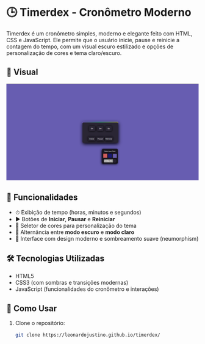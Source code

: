 # 🕒 Timerdex - Cronômetro Moderno

Timerdex é um cronômetro simples, moderno e elegante feito com HTML, CSS e JavaScript. Ele permite que o usuário inicie, pause e reinicie a contagem do tempo, com um visual escuro estilizado e opções de personalização de cores e tema claro/escuro.

## 📸 Visual

![Interface do Timerdex](./interface.PNG)

## 🔧 Funcionalidades

- ⏱ Exibição de tempo (horas, minutos e segundos)
- ▶️ Botões de **Iniciar**, **Pausar** e **Reiniciar**
- 🎨 Seletor de cores para personalização do tema
- 🌙 Alternância entre **modo escuro** e **modo claro**
- 💅 Interface com design moderno e sombreamento suave (neumorphism)

## 🛠 Tecnologias Utilizadas

- HTML5
- CSS3 (com sombras e transições modernas)
- JavaScript (funcionalidades do cronômetro e interações)

## 🚀 Como Usar

1. Clone o repositório:

   ```bash
   git clone https://leonardojustino.github.io/timerdex/